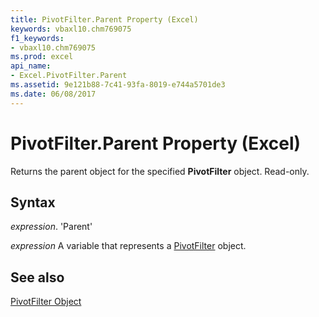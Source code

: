 ```yaml
---
title: PivotFilter.Parent Property (Excel)
keywords: vbaxl10.chm769075
f1_keywords:
- vbaxl10.chm769075
ms.prod: excel
api_name:
- Excel.PivotFilter.Parent
ms.assetid: 9e121b88-7c41-93fa-8019-e744a5701de3
ms.date: 06/08/2017
---
```



# PivotFilter.Parent Property (Excel)

Returns the parent object for the specified  **PivotFilter** object. Read-only.


## Syntax

 _expression_. 'Parent'

 _expression_ A variable that represents a [PivotFilter](./Excel.PivotFilter.md) object.


## See also


[PivotFilter Object](Excel.PivotFilter.md)


